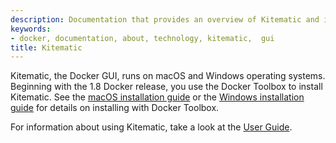 ```yaml
---
description: Documentation that provides an overview of Kitematic and installation instructions
keywords:
- docker, documentation, about, technology, kitematic,  gui
title: Kitematic
---
```


Kitematic, the Docker GUI, runs on macOS and Windows operating systems. Beginning with the 1.8 Docker release, you use the Docker Toolbox to install Kitematic.  See the [macOS installation guide](/docker-for-mac/) or the [Windows installation guide](/docker-for-windows/) for details on installing with Docker Toolbox.

For information about using Kitematic, take a look at the [User Guide](userguide.md).
